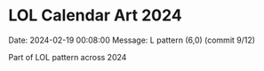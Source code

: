 # LOL Calendar Art 2024

Date: 2024-02-19 00:08:00
Message: L pattern (6,0) (commit 9/12)

Part of LOL pattern across 2024
